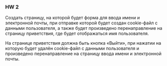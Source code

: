 ### HW 2
Создать страницу, на которой будет форма для ввода имени и электронной почты, 
при отправке которой будет создан cookie-файл с данными пользователя, 
а также будет произведено перенаправление на страницу приветствия, где будет отображаться имя пользователя.

На странице приветствия должна быть кнопка «Выйти», при нажатии на которую будет удалён cookie-файл 
с данными пользователя и произведено перенаправление на страницу ввода имени и электронной почты.
